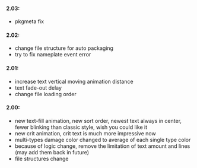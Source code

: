 #### 2.03:
* pkgmeta fix

#### 2.02:
* change file structure for auto packaging
* try to fix nameplate event error

#### 2.01:
* increase text vertical moving animation distance
* text fade-out delay
* change file loading order

#### 2.00:
* new text-fill animation, new sort order, newest text always in center, fewer blinking than classic style, wish you could like it
* new crit animation, crit text is much more impressive now
* multi-types damage color changed to average of each single type color
* because of logic change, remove the limitation of text amount and lines (may add them back in future)  
* file structures change
